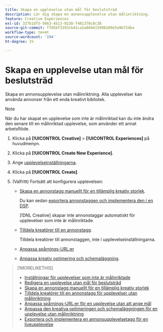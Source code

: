 ```yaml
---
title: Skapa en upplevelse utan mål för beslutsträd
description: Lär dig skapa en annonsupplevelse utan målinriktning.
feature: Creative Experiences
exl-id: 327b1df5-5663-4513-9238-f481370c8c38
source-git-commit: f7d5bf3193cb41ca2a0d4415998209e5a9b724ba
workflow-type: tm+mt
source-wordcount: '194'
ht-degree: 1%

---
```


# Skapa en upplevelse utan mål för beslutsträd

Skapa en annonsupplevelse utan målinriktning. Alla upplevelser kan använda annonser från ett enda kreativt bibliotek.

>[!NOTE]
>
> När du har skapat en upplevelse som inte är målinriktad kan du inte ändra den senare till en målinriktad upplevelse, som använder ett annat arbetsflöde.

1. Klicka på **[!UICONTROL Creative]** > **[!UICONTROL Experiences]** på huvudmenyn.

1. Klicka på **[!UICONTROL Create New Experience]**.

1. Ange [upplevelseinställningarna](experience-settings-no-targeting.md).

1. Klicka på **[!UICONTROL Create]**.

1. (Valfritt) Fortsätt att konfigurera upplevelsen:

   * [Skapa en annonstagg manuellt för en tillämplig kreativ storlek](experience-tag-create-manually.md).

     Du kan sedan [exportera annonstaggen och implementera den i en DSP](/help/creative/experiences/experience-tag-export.md).

     [!DNL Creative] skapar inte annonstaggar automatiskt för upplevelser som inte är målinriktade.

   * [Tilldela kreatörer till en annonstagg](experience-tag-assign-creatives.md).

     Tilldela kreatörer till annonstaggen, inte i upplevelseinställningarna.

   * [Anpassa spårnings-URL:er](experience-tracking-urls-no-targeting.md)

   * [Anpassa kreativ optimering och schemaläggning](experience-optimization-scheduling-no-targeting.md).

>[!MORELIKETHIS]
>
>* [Inställningar för upplevelser som inte är målinriktade](experience-settings-no-targeting.md)
>* [Redigera en upplevelse utan mål för beslutsträd](experience-edit-no-targeting.md)
>* [Skapa en annonstagg manuellt för en tillämplig kreativ storlek](/help/creative/experiences/experience-tag-create-manually.md)
>* [Tilldela kreatörer till en annonstagg för upplevelser utan målinriktning](experience-tag-assign-creatives.md)
>* [Anpassa spårnings-URL:er för en upplevelse utan att ange mål](/help/creative/experiences/experience-tracking-urls-no-targeting.md)
>* [Anpassa den kreativa optimeringen och schemaläggningen för en upplevelse utan målinriktning](/help/creative/experiences/experience-optimization-scheduling-no-targeting.md)
>* [Exportera och implementera en annonsupplevelsetagg för en liveupplevelse](/help/creative/experiences/experience-tag-export.md)
